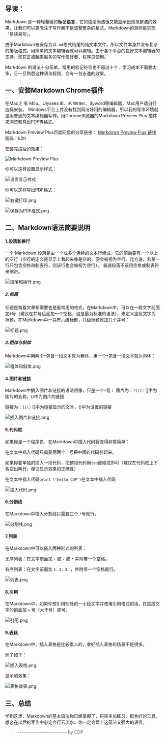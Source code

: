 ## 导读：
Markdown 是一种轻量级的**标记语言**，它的语法简洁但又能显示出规范整洁的效果，让我们可以更专注于写作而不是调整繁杂的格式。Markdown的目标是实现「易读易写」。

由于Markdown被保存为以`.md`格式结尾的纯文本文件，所以文件本身并没有复杂的排版格式，用简单的文本编辑器就可以编辑。由于各个平台的良好文本编辑器的支持，现在正被越来越多的写作爱好者、程序员使用。

Markdown 的语法十分简单。常用的标记符号也不超过十个，学习成本不需要太多，且一旦熟悉这种语法规则，会有一劳永逸的效果。

## 一、安装Markdown Chrome插件

在Mac上 有 Mou、Ulysees Ⅲ、iA Writer、Byword等编辑器，Mac用户请自行选择安装。
Windows平台上并没有找到简洁好用的编辑器，所以我的写作环境就是用普通的文本编辑器写作，用Chrome浏览器的Markdown Preview Plus 插件来浏览和导出PDF等格式。

Markdown Preview Plus百度网盘的分享链接：
[Markdown Preview Plus 链接](http://pan.baidu.com/s/1o76zGwE)
密码：k2fr

安装完成后的效果：


![Markdown Preview Plus](image/01.png)


你可以这样设置显示样式：


![设置显示样式](image/02.jpg)


你可以这样导出PDF格式：


![右键打印.png](image/03.png)




![保存为PDF格式.png](image/04.png)

## 二、Markdown语法简要说明

#### 1.段落和换行

一个 Markdown 段落是由一个或多个连续的文本行组成，它的前后要有一个以上的空行（空行的定义是显示上看起来像是空的，便会被视为空行。比方说，若某一行只包含空格和制表符，则该行也会被视为空行）。
普通段落不该用空格或制表符来缩进。

![段落和换行.png](image/05.png)

##### 2.标题

标题是每篇文章都需要也是最常用的格式，在Markdown中，可以在一段文字前面加`#`号（建议在井号后面加一个空格，这是最为标准的语法），来定义这段文字为标题。在Markdown中一共有六级标题，几级标题就加几个井号：


![标题.png](image/06.png)

##### 3.粗体与斜体

Markdown中用两个`*`包含一段文本就为粗体，用一个`*`包含一段文本就为斜体：

![粗体和斜体.png](image/07.png)

#### 4.图片和链接

Markdown中插入图片和链接的语法很像，只差一个`!`号：
图片为：`![]()`
[]中为图片的名称，()中为图片的链接

链接为：`[]()`
[]中为链接显示的文本，()中为设置的链接

![插入图片和链接.png](image/08.png)

#### 5.代码框

如果你是一个程序员，在Markdown中插入代码将变得非常简单：

在文本中插入代码只需要用两个 ` 号把中间的代码引起来。

如果你要单独的插入一段代码，把整段代码用`tab`键缩进即可（建议在代码框上下各空出两行，保证显示效果的正确性）

在文本中插入代码`print ("hello CDP")`在文本中插入代码

![插入代码.png](image/09.png)

#### 6.分割线

在Markdown中插入分割线只需要三个 `*`号就行。

![分割线.png](image/10.png)

#### 7.列表

在Markdown中可以插入两种形式的列表：

无序列表：在文字前面加 `+` 或 `-` 或  `*` 并附带一个空格。

有序列表：在文字前面加 `1.` `2.` `3.` ，并附带一个空格就行。

![列表.png](image/11.png)

#### 8.引用

在Markdown中，如果你想引用别处的一小段文字并使用引用格式的话，在这段文字的前面加 `>` 号（大于号）即可。

![引用.png](image/12.png)

#### 9.表格

在Markdown中，插入表格是比较累人的，幸好插入表格的场景不是很多。

例子如下：

![插入表格.png](image/13.png)

显示的效果：

![表格效果.png](image/14.png)


## 三、总结

学到这里，Markdown的基本语法你已经掌握了，只需多加练习，配合好的工具，想必在以后的写作中必定会行云流水。你一定会爱上这简洁又强大的语言。

>  -------------------------  by  CDP